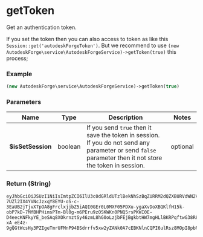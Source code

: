 # **getToken**

Get an authentication token.

If you set the token then you can also access to token as like this ```Session::get('autodeskForgeToken')```. But we recommend to use ```(new AutodeskForge\service\AutodeskForgeService)->getToken(true)``` this process;

### Example
```php
(new AutodeskForge\service\AutodeskForgeService)->getToken(true)

```

### Parameters

 Name              | Type    | Description  | Notes
|-------------------|---------| ------------- | -------------
 **$isSetSession** | boolean | If you send ``true`` then it save the token in session. If you do not send any parameter or send ``false`` parameter then it not store the token in session. | optional

### Return (String)

```
eyJhbGciOiJSUzI1NiIsImtpZCI6IlU3c0dGRldUTzlBekNhSzBqZURRM2dQZXBURVdWN2VhIiwicGkuYXRtIjoiYXNzYyJ9.eyJzY29wZSI6WyJidWNrZXQ6cmVhZCIsImJ1Y2tldDpjcmVhdGUiLCJidWNrZXQ6ZGVsZXRlIiwiZGF0YTpjcmVhdGUiLCJhY2NvdW50OnJlYWQiLCJhY2NvdW50OndyaXRlIiwiZGF0YTp3cml0ZSIsImRhdGE6cmVhZCIsImNvZGU6YWxsIl0sImNsaWVudF9pZCI6IkY2RG44eXBlbTFqOFA2c1V6OElYM3BtU3NPQTk5R1VUIiwiaXNzIjoiaHR0cHM6Ly9kZXZlbG9wZXIuYXBpLmF1dG9kZXNrLmNvbSIsImF1ZCI6Imh0dHBzOi8vYXV0b2Rlc2suY29tIiwianRpIjoiWEdMODdJT1pldEE1QjhBY3JYQWhEYVBoWEdtN2FHd2FtOEJxSWRNSTEydXg2Yko0VDN4emU4aDRodWJFcE1vUyIsImV4cCI6MTY4MTM2Nzg0Nn0.Vozaz5P0GJftJJOz8Y-7UZl2IX4YVNcJzxqY8EYU-oS-c-3EaUB2jTjvX7pOA8gFrclxjjbZ5iAQI0GEr0L0MXF05PDXu-ygaXvDoXBQKlfH15k-obP7kD-7MfBHPHimsPTm-Bl0g-m6PEru9zOSKWKn0PNQ5rsPKWI0E-D4eecKNFkyYE_beSAq8XOkrnztSy46zmL8hG0oLzjbFEjBgkbtHW7mgHLlBKRPqftwG38R8p34qHDdCub26BL5UQnqT9l-xA_eE4z-9gQGtWcsHy3PZIgeTmrUFMnP94BSdrrfv5xw2yZANk0A7cEBKNlnCQPI6ulRsz8MOpI8pbR0rQ
```
